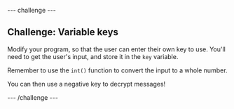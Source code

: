 --- challenge ---
## Challenge: Variable keys
Modify your program, so that the user can enter their own key to use. You'll need to get the user's input, and store it in the `key` variable.

Remember to use the `int()` function to convert the input to a whole number.

You can then use a negative key to decrypt messages!




--- /challenge ---